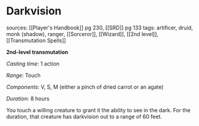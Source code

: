 # Darkvision
sources: [[Player's Handbook]] pg 230, [[SRD]] pg 133
tags: artificer, druid, monk (shadow), ranger, [[Sorceror]], [[Wizard]], [[2nd level]], [[Transmutation Spells]]

**2nd-level transmutation**

*Casting time*: 1 action

*Range*: Touch

*Components*: V, S, M (either a pinch of dried carrot or an agate)

*Duration*: 8 hours

You touch a willing creature to grant it the ability to see in the dark. For the duration, that creature has darkvision out to a range of 60 feet.
